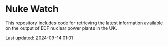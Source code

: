 # Nuke Watch

This repository includes code for retrieving the latest information available on the output of EDF nuclear power plants in the UK.

Last updated: 2024-09-14 01:01